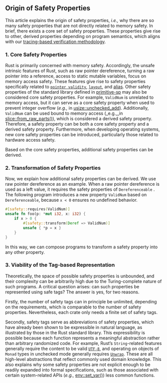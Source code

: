 ## Origin of Safety Properties
This article explains the origin of safety properties, _i.e.,_ why there are so many safety properties that are not directly related to memory safety.
In brief, there exists a core set of safety properties. 
These properties give rise to other, derived properties depending on program semantics, which aligns with our
[tracing-based verification methodology](https://hxuhack.github.io/writting/unsafe-tracing).

### 1. Core Safety Properties
Rust is primarily concerned with memory safety.
Accordingly, the unsafe intrinsic features of Rust, such as raw pointer dereference, 
turning a raw pointer into a reference, access to static mutable variables, focus on memory access safety.
These features give rise to safety properties specifically related to [`pointer validity`](https://github.com/Artisan-Lab/tag-std/blob/main/primitive-sp.md#32-pointer-validity), [`layout`](https://github.com/Artisan-Lab/tag-std/blob/main/primitive-sp.md#31-layout), and [alias](https://github.com/Artisan-Lab/tag-std/blob/main/primitive-sp.md#34-alias). 
Other safety properties of the standard library defined in [primitive-sp](https://github.com/Artisan-Lab/tag-std/blob/main/primitive-sp.md) may also be considered core safety properties. 
For example, `ValidNum` is unrelated to memory access, but it can serve as a core safety property when used to prevent integer overflow (_e.g.,_ in [usize::unchecked_add](https://doc.rust-lang.org/std/primitive.usize.html#method.unchecked_add)).
Additionally, `ValidNum` can be used bound to memory access (_e.g.,_in [slice::from_raw_parts()](https://doc.rust-lang.org/nightly/std/slice/fn.from_raw_parts.html)), which is considered a derived safety property. 
Therefore, a safety property can be both a core safety property and a derived safety property. Furthermore, when developing operating systems, new core safety properties can be introduced, particularly those related to hardware access safety.

Based on the core safety properties, additional safety properties can be derived.

### 2. Transformation of Safety Properties
Now, we explain how additional safety properties can be derived.
We use raw pointer dereference as an example.
When a raw pointer dereference is used as a left value, it requires the safety properties of `Dereferenceable` . 
The following program introduces a new property `ValidNum` based on `Dereferenceable`, because `x < 0` ensures no undefined behavior. 
```rust
#[safety::requires(ValidNum)]
unsafe fn foo(p: *mut i32, x: i32) {
    if x > 0 {
        #[safety::transform(Deref => ValidNum)]
        unsafe { *p = x }
    }
}
```
In this way, we can compose programs to transform a safety property into any other property.

### 3. Viability of the Tag-based Representation 

Theoretically, the space of possible safety properties is unbounded, and their complexity can be arbitrarily high due to the Turing-complete nature of such programs.
A critical question arises: can such properties be represented using safe tags? The answer is yes, for two reasons.

Firstly, the number of safety tags can in principle be unlimited, depending on the requirements, which is comparable to the number of safety properties. 
Nevertheless, each crate only needs a finite set of safety tags.

Secondly, safety tags serve as abbreviations of safety properties, which have already been shown to be expressible in natural language, as illustrated by those in the Rust standard library. This expressibility is possible because each function represents a meaningful abstraction rather than arbitrary randomized code. For example, Rust’s `String`-related features generally require the content to be valid [`UTF-8`](https://github.com/Artisan-Lab/tag-std/blob/main/primitive-sp.md),
and operating on objects of `Monad` types in unchecked mode generally requires [`Unwrap`](https://github.com/Artisan-Lab/tag-std/blob/main/primitive-sp.md#334-unwrap).
These are all high-level abstractions that reflect commonly used domain knowledge.
This also explains why some safety properties are not explicit enough to be readily expanded into formal specifications, such as those associated with certain system-related APIs (_e.g.,_ [env::set_var()](https://doc.rust-lang.org/nightly/std/env/fn.set_var.html)) less common functions.


